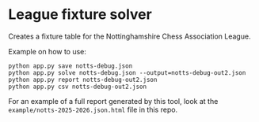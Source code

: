# League fixture solver

Creates a fixture table for the Nottinghamshire Chess Association League.

Example on how to use:

```
python app.py save notts-debug.json
python app.py solve notts-debug.json --output=notts-debug-out2.json
python app.py report notts-debug-out2.json
python app.py csv notts-debug-out2.json
```

For an example of a full report generated by this tool, look at the `example/notts-2025-2026.json.html` file in this repo.
